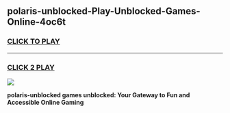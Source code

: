 
## polaris-unblocked-Play-Unblocked-Games-Online-4oc6t
<h3>
<a href="https://premium76.site?title=polaris-unblocked&ref=25A">CLICK TO PLAY</a></h3>
<hr>

<h3>
<a href="https://premium76.site?title=polaris-unblocked&ref=25A">CLICK 2 PLAY</a>
  
</h3>

<a href="https://premium76.site?title=polaris-unblocked&ref=25A"><img src="https://clearcache.store/games.png"></a>


**polaris-unblocked games unblocked: Your Gateway to Fun and Accessible Online Gaming**
